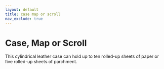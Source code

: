 ```yaml
---
layout: default
title: case map or scroll
nav_exclude: true
---
```


# Case, Map or Scroll

This cylindrical leather case can hold up to ten rolled-up sheets of paper or five rolled-up sheets of parchment.

